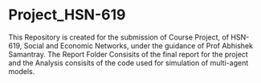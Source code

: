 # Project_HSN-619

This Repository is created for the submission of Course Project, of HSN-619, Social and Economic Networks, under the guidance of Prof Abhishek Samantray. The Report Folder Consisits of the final report for the project and the Analysis consisits of the code used for simulation of multi-agent models.

